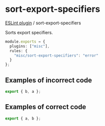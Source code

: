 # sort-export-specifiers

[ESLint plugin](https://iliubinskii.github.io/eslint-plugin-misc/) / sort-export-specifiers

Sorts export specifiers.

```ts
module.exports = {
  plugins: ["misc"],
  rules: {
    "misc/sort-export-specifiers": "error"
  }
};
```

## Examples of incorrect code

```ts
export { b, a };
```

## Examples of correct code

```ts
export { a, b };
```

